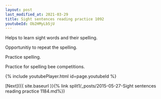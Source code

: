 ```yaml
---
layout: post
last_modified_at: 2021-03-29
title: Sight sentences reading practice 1092
youtubeId: Ob2HMyLb5jU
---
```

 
 
Helps to learn sight words and their spelling.

Opportunitiy to repeat the spelling. 

Practice spelling. 
 
Practice for spelling bee competitions. 
 
{% include youtubePlayer.html id=page.youtubeId %}
 
 

[Next]({{ site.baseurl }}{% link  split1/_posts/2015-05-27-Sight sentences reading practice 1184.md%})
 
